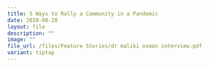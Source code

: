 ```yaml
---
title: 5 Ways to Rally a Community in a Pandemic
date: 2020-08-28
layout: file
description: ""
image: ""
file_url: /files/Feature Stories/dr maliki osman interview.pdf
variant: tiptap
---
```


